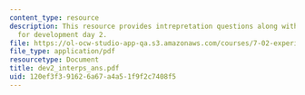 ```yaml
---
content_type: resource
description: This resource provides intrepretation questions along with their answers
  for development day 2.
file: https://ol-ocw-studio-app-qa.s3.amazonaws.com/courses/7-02-experimental-biology-communication-spring-2005/120ef3f391626a67a4a51f9f2c7408f5_dev2_interps_ans.pdf
file_type: application/pdf
resourcetype: Document
title: dev2_interps_ans.pdf
uid: 120ef3f3-9162-6a67-a4a5-1f9f2c7408f5
---
```

